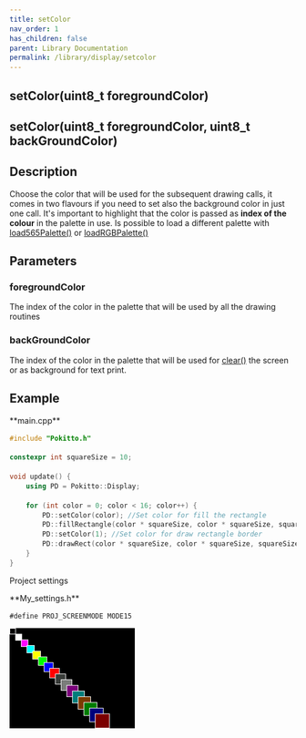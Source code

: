 ```yaml
---
title: setColor
nav_order: 1
has_children: false
parent: Library Documentation
permalink: /library/display/setcolor
---
```


## setColor(uint8_t foregroundColor)

## setColor(uint8_t foregroundColor, uint8_t backGroundColor)

## Description
Choose the color that will be used for the subsequent drawing calls, it comes in two flavours if you need to set also the background color in just one call.
It's important to highlight that the color is passed as **index of the colour** in the palette in use.
Is possible to load a different palette with [load565Palette()]({{site.url}}{{site.baseurl}}/library/display/load565palette) or [loadRGBPalette()]({{site.url}}{{site.baseurl}}/library/display/loadrgbpalette)

## Parameters

### foregroundColor
The index of the color in the palette that will be used by all the drawing routines 

### backGroundColor
The index of the color in the palette that will be used for [clear()]({{site.url}}{{site.baseurl}}/library/display/clear) the screen or as background for text print. 


## Example

<div class="code-example" markdown="1">
**main.cpp**
</div>


```cpp
#include "Pokitto.h"

constexpr int squareSize = 10;

void update() {
    using PD = Pokitto::Display;

    for (int color = 0; color < 16; color++) {
        PD::setColor(color); //Set color for fill the rectangle 
        PD::fillRectangle(color * squareSize, color * squareSize, squareSize+color, squareSize+color);
        PD::setColor(1); //Set color for draw rectangle border
        PD::drawRect(color * squareSize, color * squareSize, squareSize+color, squareSize+color);
    }
}

```

Project settings
<div class="code-example" markdown="1">
**My_settings.h**
</div>

```
#define PROJ_SCREENMODE MODE15
```

<div style="min-width: 33.33%">
    <img src="setcolor.png">
</div>
